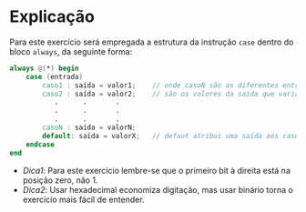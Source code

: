 # Explicação

Para este exercício será empregada a estrutura da instrução `case` dentro do bloco `always`, da seguinte forma:

```verilog
always @(*) begin			
	case (entrada)
		caso1 : saída = valor1;	   // onde casoN são as diferentes entradas possíveis e valorN 
		caso2 : saída = valor2;    // são os valores da saída que variam em cada caso.
		   .      .       .
		   .      .       .
		   .      .       .
		casoN : saída = valorN;
		default: saída = valorX;   // defaut atribui uma saída aos casos não abordados na lista acima.
	endcase
end
```

* _Dica1_: Para este exercício lembre-se que o primeiro bit à direita está na posição zero, não 1.
* _Dica2_: Usar hexadecimal economiza digitação, mas usar binário torna o exercício mais fácil de entender.
